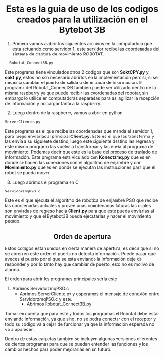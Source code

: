 
<h1 align="center"> Esta es la guia de uso de los codigos creados para la utilización en el Bytebot 3B </h1> 


1. Primero vamos a abrir los siguientes archivos en la computadora que esta actuando como servidor 1, este servidor recibe las coordenadas del sistema de captura de movimiento
ROBOTAT. 
```
- Robotat_Connect3B.py
```
Este programa tiene vinculados otros 2 codigos que son **SoktCPY.py** y **sokt.py**, estos no son necesario abrirlos en la implementación pero si, si se necesita cambiar el puerto de salida o de entrada de información. 
El programa del Robotat_Connect3B tambien puede ser utilizado dentro de la misma raspberry ya que puede recibir las coordenadas del robotar, sin embargo lo utilice en computadoras separadas para asi agilizar la 
recepción de información y no cargar tanto a la raspberry. 

2. Luego dentro de la raspberry, vamos a abrir en python 

```
ServerCliente.py
```
Este programa es el que recibe las coordenadas que manda el servidor 1, para luego enviarlas al principal **Client.py**. Este es el que las transforma y las envía a su siguiente destino, luego este siguiente destino las regresa
y este mismo programa las vuelve a transformar y las envía al programa de movimiento. Podemos decir que este es la base del proceso de traslado de información. Este programa esta viculado con **Konectzmq.py** que es en
donde se hacen las conexiones con el algoritmo de enjambre y con **Movimiento.py** que es en donde se ejecutan las instrucciones para que el robot se pueda mover. 


3. Luego abrimos el programa en C  
```
ServidorzmqPSO.c

```
Este es el que ejecuta el algoritmo de robotica de enjambre PSO que recibe las coordenadas actuales y provee unas coordenadas futuras las cuales son enviadas de regreso hacia **Client.py** para que este pueda enviarlas al movimiento y que el Bytebot3B pueda ejecutarlas y hacer el movimiento pedido. 
<h2 align="center"> Orden de apertura </h1> 

Estos codigos estan unidos en cierta manera de apertura, es decir que si no se abren en este orden el puerto no detecta información. Puede pasar que aveces el puerto por el que se esta enviando la información deje de 
responder y por lo tanto hay que cambiar de puerto, esto no es motivo de alarma. 

El orden para abrir los programas principales sería este 
1. Abrimos ServidorzmqPSO.c
   - Abrimos ServerCliente.py y esperamos el mensaje de conexión entre ServidorzmqPSO.c  y este. 
     - Abrimos Robotat_Connect3B.py 
     
Tomar en cuenta que para este y todos los programas el Robotat debe estar enviando información, ya que sino, no se podra conectar con el receptor y todo su codigo va a dejar de funcionar ya que la información esperada 
no va a aparecer. 

Dentro de estas carpetas tambien se incluyen algunas versiones diferentes de ciertos programas para que se puedan entender las funciones y los cambios hechos para poder mejorarlas en un futuro. 
